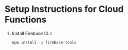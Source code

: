 # Setup Instructions for Cloud Functions
1. Install Firebase CLI:
   ```bash
   npm install -g firebase-tools
